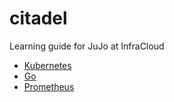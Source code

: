 # citadel
Learning guide for JuJo at InfraCloud

- [Kubernetes](kubernetes/README.md)
- [Go](go/README.md)
- [Prometheus](prometheus/README.md)
